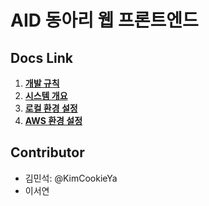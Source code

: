 # AID 동아리 웹 프론트엔드

## Docs Link

1. [**개발 규칙**](./docs/dev_rule.md)
2. [**시스템 개요**](./docs/system_architecture.md)
3. [**로컬 환경 설정**](./docs/local_setting.md)
4. [**AWS 환경 설정**](./docs/aws_setting.md)

## Contributor

- 김민석: @KimCookieYa
- 이서연
